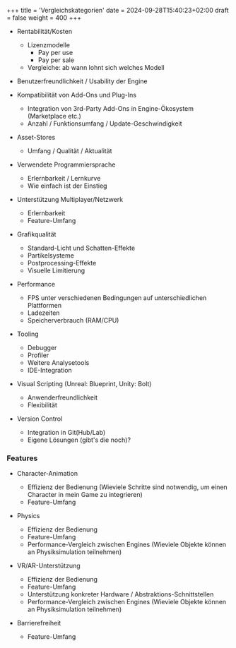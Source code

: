 +++
title = 'Vergleichskategorien'
date = 2024-09-28T15:40:23+02:00
draft = false
weight = 400
+++

- Rentabilität/Kosten
  - Lizenzmodelle
    - Pay per use
    - Pay per sale
  - Vergleiche: ab wann lohnt sich welches Modell

- Benutzerfreundlichkeit / Usability der Engine


- Kompatibilität von Add-Ons und Plug-Ins
  - Integration von 3rd-Party Add-Ons in Engine-Ökosystem (Marketplace etc.)
  - Anzahl / Funktionsumfang / Update-Geschwindigkeit 

- Asset-Stores
  - Umfang / Qualität / Aktualität

- Verwendete Programmiersprache 
  - Erlernbarkeit / Lernkurve
  - Wie einfach ist der Einstieg

- Unterstützung Multiplayer/Netzwerk
  - Erlernbarkeit
  - Feature-Umfang


- Grafikqualität
  - Standard-Licht und Schatten-Effekte 
  - Partikelsysteme
  - Postprocessing-Effekte
  - Visuelle Limitierung

- Performance 
  - FPS unter verschiedenen Bedingungen auf unterschiedlichen Plattformen
  - Ladezeiten
  - Speicherverbrauch (RAM/CPU)

- Tooling
  - Debugger
  - Profiler
  - Weitere Analysetools
  - IDE-Integration


- Visual Scripting (Unreal: Blueprint, Unity: Bolt)
  - Anwenderfreundlichkeit
  - Flexibilität

- Version Control 
  - Integration in Git(Hub/Lab)
  - Eigene Lösungen (gibt's die noch)?
   
### Features

- Character-Animation
  - Effizienz der Bedienung (Wieviele Schritte sind notwendig, um einen Character in mein Game zu integrieren)
  - Feature-Umfang


- Physics
  - Effizienz der Bedienung
  - Feature-Umfang
  - Performance-Vergleich zwischen Engines (Wieviele Objekte können an Physiksimulation teilnehmen)


- VR/AR-Unterstützung
  - Effizienz der Bedienung
  - Feature-Umfang
  - Unterstützung konkreter Hardware / Abstraktions-Schnittstellen
  - Performance-Vergleich zwischen Engines (Wieviele Objekte können an Physiksimulation teilnehmen)

- Barrierefreiheit
  - Feature-Umfang



